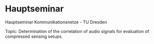 # Hauptseminar

Hauptseminar Kommunikationsnetze - TU Dresden

Topic: Determination of the correlation of audio signals for evaluation of compressed sensing setups.

 
